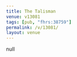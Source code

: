 ```yaml
---
title: The Talisman
venue: v13081
tags: [pub, "fhrs:38759"]
permalink: /v/13081/
layout: venue
---
```

null